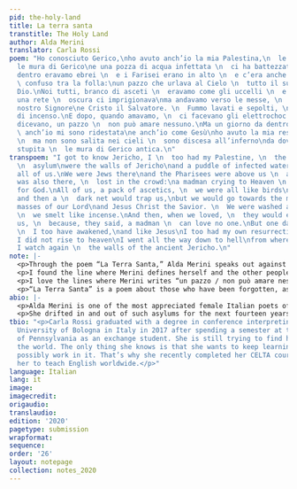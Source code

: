 ```yaml
---
pid: the-holy-land
title: La terra santa
transtitle: The Holy Land
author: Alda Merini
translator: Carla Rossi
poem: "Ho conosciuto Gerico,\nho avuto anch’io la mia Palestina,\n  le mura del manicomio\nerano
  le mura di Gerico\ne una pozza di acqua infettata \n  ci ha battezzati tutti.\nLì
  dentro eravamo ebrei \n  e i Farisei erano in alto \n  e c’era anche il Messia \n
  \ confuso tra la folla:\nun pazzo che urlava al Cielo \n  tutto il suo amore in
  Dio.\nNoi tutti, branco di asceti \n  eravamo come gli uccelli \n  e ogni tanto
  una rete \n  oscura ci imprigionava\nma andavamo verso le messe, \n  le messe di
  nostro Signore\ne Cristo il Salvatore. \n  Fummo lavati e sepolti, \n  odoravamo
  di incenso.\nE dopo, quando amavamo, \n  ci facevano gli elettrochoc \n  perché,
  dicevano, un pazzo \n  non può amare nessuno.\nMa un giorno da dentro l’avello \n
  \ anch’io mi sono ridestata\ne anch’io come Gesù\nho avuto la mia resurrezione,
  \n  ma non sono salita nei cieli \n  sono discesa all’inferno\nda dove riguardo
  stupita \n  le mura di Gerico antica.\n"
transpoem: "I got to know Jericho, I \n  too had my Palestine, \n  the walls of the
  \n  asylum\nwere the walls of Jericho\nand a puddle of infected water \n  baptized
  all of us.\nWe were Jews there\nand the Pharisees were above us \n  and the Messiah
  was also there, \n  lost in the crowd:\na madman crying to Heaven \n  all his love
  for God.\nAll of us, a pack of ascetics, \n  we were all like birds\nand every now
  and then a \n  dark net would trap us,\nbut we would go towards the masses, \n  the
  masses of our Lord\nand Jesus Christ the Savior. \n  We were washed and buried,
  \n  we smelt like incense.\nAnd then, when we loved, \n  they would electroshock
  us, \n  because, they said, a madman \n  can love no one.\nBut one day from my grave
  \n  I too have awakened,\nand like Jesus\nI too had my own resurrection, \n  but
  I did not rise to heaven\nI went all the way down to hell\nfrom where, astonished,
  I watch again \n  the walls of the ancient Jericho.\n"
note: |-
  <p>Through the poem “La Terra Santa,” Alda Merini speaks out against the unspeakable abominations of mental institutions. She compares asylums to the Christian Holy Land both are torn apart by suffering, horror, and loneliness. I think the biggest challenge when translating this poem was conveying in English the emotions triggered by the original. Apart from <em>avello</em> (a fancy word for “grave”), the words used in the Italian version are very straightforward, yet particularly evocative. Punctuation is used parsimoniously, making the words of the poem flow almost as if it were a stream of consciousness. I chose to keep my translation like the original, using punctuation only when strictly necessary.</p>
  <p>I found the line where Merini defines herself and the other people at the asylum very interesting. She calls them <em>branco di asceti</em> (literally, “a pack of ascetics”), but compares them to birds. I wonder why Merini chose the word <em>branco</em> instead of <em>stormo</em> (“flock”), which better suits the bird analogy. Nevertheless, I chose to be loyal to the poet, keeping “pack of ascetics” instead of “flock.”</p>
  <p>I love the lines where Merini writes “un pazzo / non può amare nessuno.” These words are <em>so</em> powerful, especially when taking into account the double negation normally used in Italian. Trying to render it literally in the translation process would completely break the rules of English grammar. Therefore, I had to choose between translating the line as “a madman / cannot love anyone” and “a madman / can love no one.” To me, the latter is more evocative than the former: it’s firm and sharp, and gives a clear-cut nuance to the idea conveyed by the poet.</p>
  <p>“La Terra Santa” is a poem about those who have been forgotten, as well as the physical and psychological pain they suffered in psychiatric hospitals. As Merini writes, even after her resurrection, she still bears the marks of all the evil she experienced.</p>
abio: |-
  <p>Alda Merini is one of the most appreciated female Italian poets of the twentieth century. She experienced the horrors of World War II in fleeing Milan, her hometown, to seek shelter in the countryside. She wrote that during the bombings she would hide in paddy fields because bombs would not explode in the water. However, WWII was not the worst she had to face in life. Her existence was torn apart by her mental illness — or more specifically, by the way mental illness was perceived during her time. In 1965, at the age of thirty-four, she was committed to a psychiatric hospital for the first time.</p>
  <p>She drifted in and out of such asylums for the next fourteen years. A mother, she was taken away from her four daughters.While institutionalized, she experienced unspeakable tortures, of which she started writing after she finally returned home in 1979. Alda Merini is also remembered for writing aphorisms, and when I think of her, I always envision her smoking cigarettes — something she never gave up, even during her last days.</p>
tbio: "<p>Carla Rossi graduated with a degree in conference interpreting from the
  University of Bologna in Italy in 2017 after spending a semester at the University
  of Pennsylvania as an exchange student. She is still trying to find her place in
  the world. The only thing she knows is that she wants to keep learning English and
  possibly work in it. That’s why she recently completed her CELTA course, which enables
  her to teach English worldwide.</p>"
language: Italian
lang: it
image: 
imagecredit: 
origaudio: 
translaudio: 
edition: '2020'
pagetype: submission
wrapformat: 
sequence: 
order: '26'
layout: notepage
collection: notes_2020
---
```

